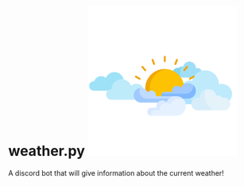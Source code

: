 # weather.py  <img src="weather.png" alt="an image showing clouds" width=300px>


A discord bot that will give information about the current weather!
